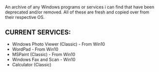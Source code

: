 An archive of any Windows programs or services i can find that have been deprecated and/or removed. All of these are fresh and copied over from their respective OS. 

CURRENT SERVICES:
------------------------
- Windows Photo Viewer (Classic) - From Win10
- WordPad - From Win10
- MSPaint (Classic) - From Win10
- Windows Fax and Scan - Win10
- Calculator (Classic)
